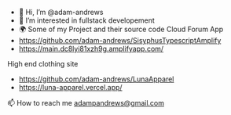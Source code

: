- 👋 Hi, I’m @adam-andrews
- 👀 I’m interested in fullstack developement
- 🌍 Some of my Project and their source code
Cloud Forum App
-  https://github.com/adam-andrews/SisyphusTypescriptAmplify
-  https://main.dc8lyi81xzh9g.amplifyapp.com/

High end clothing site
- https://github.com/adam-andrews/LunaApparel
- https://luna-apparel.vercel.app/

📫 How to reach me adampandrews@gmail.com

<!---
adam-andrews/adam-andrews is a ✨ special ✨ repository because its `README.md` (this file) appears on your GitHub profile.
You can click the Preview link to take a look at your changes.
--->
